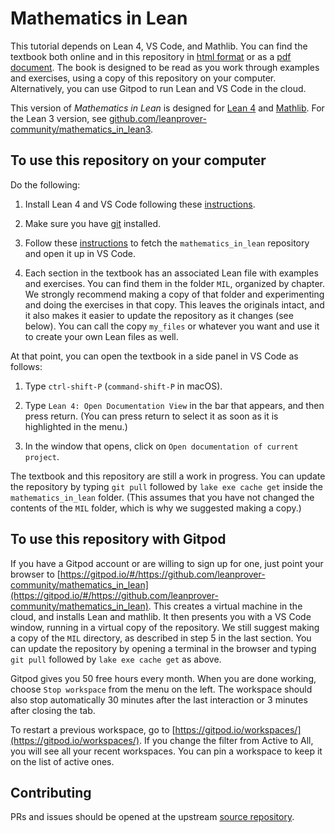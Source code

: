 # Mathematics in Lean

This tutorial depends on Lean 4, VS Code, and Mathlib.
You can find the textbook both online and in this repository
in
[html format](https://leanprover-community.github.io/mathematics_in_lean/)
or as a
[pdf document](https://leanprover-community.github.io/mathematics_in_lean/mathematics_in_lean.pdf).
The book is designed to be read as you
work through examples and exercises,
using a copy of this repository on your computer.
Alternatively, you can use Gitpod to run Lean and VS Code in the cloud.

This version of *Mathematics in Lean* is designed for [Lean 4](https://leanprover.github.io/) and
[Mathlib](https://github.com/leanprover-community/mathlib4).
For the Lean 3 version, see [github.com/leanprover-community/mathematics_in_lean3](github.com/leanprover-community/mathematics_in_lean3).


## To use this repository on your computer

Do the following:

1. Install Lean 4 and VS Code following
   these [instructions](https://leanprover-community.github.io/get_started.html).

2. Make sure you have [git](https://git-scm.com/) installed.

3. Follow these [instructions](https://leanprover-community.github.io/install/project.html#working-on-an-existing-project)
   to fetch the `mathematics_in_lean` repository and open it up in VS Code.

4. Each section in the textbook has an associated Lean file with examples and exercises.
   You can find them in the folder `MIL`, organized by chapter.
   We strongly recommend making a copy of that folder and experimenting and doing the
   exercises in that copy.
   This leaves the originals intact, and it also makes it easier to update the repository as it changes (see below).
   You can call the copy `my_files` or whatever you want and use it to create
   your own Lean files as well.

At that point, you can open the textbook in a side panel in VS Code as follows:

1. Type `ctrl-shift-P` (`command-shift-P` in macOS).

2. Type `Lean 4: Open Documentation View` in the bar that appears, and then
  press return. (You can press return to select it as soon as it is highlighted
  in the menu.)

3. In the window that opens, click on `Open documentation of current project`.

The textbook and this repository are still a work in progress.
You can update the repository by typing `git pull`
followed by `lake exe cache get` inside the `mathematics_in_lean` folder.
(This assumes that you have not changed the contents of the `MIL` folder,
which is why we suggested making a copy.)


## To use this repository with Gitpod

If you have a Gitpod account or are willing to sign up for one,
just point your browser to [https://gitpod.io/#/https://github.com/leanprover-community/mathematics_in_lean](https://gitpod.io/#/https://github.com/leanprover-community/mathematics_in_lean).
This creates a virtual machine in the cloud,
and installs Lean and mathlib.
It then presents you with a VS Code window, running in a virtual
copy of the repository.
We still suggest making a copy of the `MIL` directory, as described
in step 5 in the last section.
You can update the repository by opening a terminal in the browser
and typing `git pull` followed by `lake exe cache get` as above.

Gitpod gives you 50 free hours every month.
When you are done working, choose `Stop workspace` from the menu on the left.
The workspace should also stop automatically
30 minutes after the last interaction or 3 minutes after closing the tab.

To restart a previous workspace, go to [https://gitpod.io/workspaces/](https://gitpod.io/workspaces/).
If you change the filter from Active to All, you will see all your recent workspaces. You can pin a workspace to keep it on the list of active ones.

## Contributing

PRs and issues should be opened at the upstream
[source repository](https://github.com/avigad/mathematics_in_lean_source).
